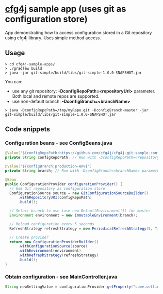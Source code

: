 # [cfg4j](http://cfg4j.org) sample app (uses **git** as configuration store)
App demonstrating how to access configuration stored in a Git repository using cfg4j library. Uses simple method access.

## Usage
```
> cd cfg4j-sample-apps/
> ./gradlew build
> java -jar git-simple/build/libs/git-simple-1.0.0-SNAPSHOT.jar
```

You can:
* use any git repository: **-DconfigRepoPath=\<repositoryUrl\>** parameter. Both local and remote repos are supported.
* use non-default branch: **-DconfigBranch=\<branchName\>**

```
> java -DconfigRepoPath=/tmp/myRepo.git -DconfigBranch-master -jar git-simple/build/libs/git-simple-1.0.0-SNAPSHOT.jar
```

## Code snippets

### Configuration beans - see ConfigBeans.java
```java
@Value("${configRepoPath:https://github.com/cfg4j/cfg4j-git-sample-config.git}")
private String configRepoPath; // Run with -DconfigRepoPath=<repositoryUrl> parameter to override

@Value("${configBranch:production-env}")
private String branch; // Run with -DconfigBranch=<branchName> parameter to override

@Bean
public ConfigurationProvider configurationProvider() {
  // Use Git repository as configuration store
  ConfigurationSource source = new GitConfigurationSourceBuilder()
      .withRepositoryURI(configRepoPath)
      .build();

  // Select branch to use (use new DefaultEnvironment()) for master
  Environment environment = new ImmutableEnvironment(branch);

  // Reload configuration every 5 seconds
  RefreshStrategy refreshStrategy = new PeriodicalRefreshStrategy(5, TimeUnit.SECONDS);

  // Create provider
  return new ConfigurationProviderBuilder()
      .withConfigurationSource(source)
      .withEnvironment(environment)
      .withRefreshStrategy(refreshStrategy)
      .build();
}
```

### Obtain configuration - see MainController.java
```java
String newSettingValue = configurationProvider.getProperty("some.setting", String.class);
```